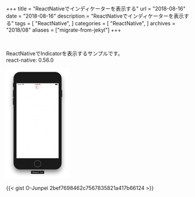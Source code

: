 +++
title = "ReactNativeでインディケーターを表示する"
url = "2018-08-16"
date = "2018-08-16"
description = "ReactNativeでインディケーターを表示する"
tags = [
    "ReactNative",
]
categories = [
  "ReactNative",
]
archives = "2018/08"
aliases = ["migrate-from-jekyl"]
+++

<br>

ReactNativeでIndicatorを表示するサンプルです。  
react-native: 0.56.0  

![alt](1.png)

{{< gist O-Junpei 2bef7698462c7567835821a417b66124 >}}
